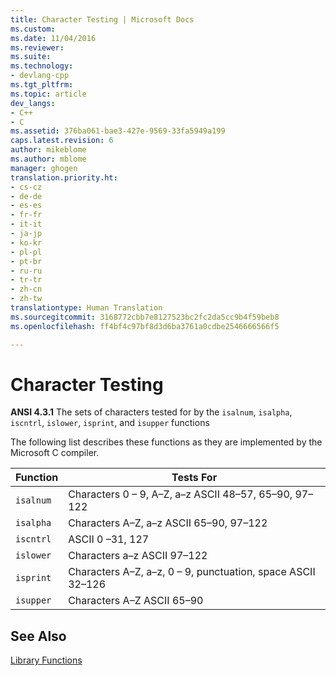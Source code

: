 ```yaml
---
title: Character Testing | Microsoft Docs
ms.custom: 
ms.date: 11/04/2016
ms.reviewer: 
ms.suite: 
ms.technology:
- devlang-cpp
ms.tgt_pltfrm: 
ms.topic: article
dev_langs:
- C++
- C
ms.assetid: 376ba061-bae3-427e-9569-33fa5949a199
caps.latest.revision: 6
author: mikeblome
ms.author: mblome
manager: ghogen
translation.priority.ht:
- cs-cz
- de-de
- es-es
- fr-fr
- it-it
- ja-jp
- ko-kr
- pl-pl
- pt-br
- ru-ru
- tr-tr
- zh-cn
- zh-tw
translationtype: Human Translation
ms.sourcegitcommit: 3168772cbb7e8127523bc2fc2da5cc9b4f59beb8
ms.openlocfilehash: ff4bf4c97bf8d3d6ba3761a0cdbe2546666566f5

---
```

# Character Testing
**ANSI 4.3.1** The sets of characters tested for by the `isalnum`, `isalpha`, `iscntrl`, `islower`, `isprint`, and `isupper` functions  
  
 The following list describes these functions as they are implemented by the Microsoft C compiler.  
  
|Function|Tests For|  
|--------------|---------------|  
|`isalnum`|Characters 0 – 9, A–Z, a–z ASCII 48–57, 65–90, 97–122|  
|`isalpha`|Characters A–Z, a–z ASCII 65–90, 97–122|  
|`iscntrl`|ASCII 0 –31, 127|  
|`islower`|Characters a–z ASCII 97–122|  
|`isprint`|Characters A–Z, a–z, 0 – 9, punctuation, space ASCII 32–126|  
|`isupper`|Characters A–Z ASCII 65–90|  
  
## See Also  
 [Library Functions](../c-language/library-functions.md)


<!--HONumber=Jan17_HO1-->


